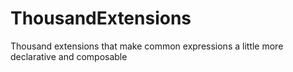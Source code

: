 # ThousandExtensions
Thousand extensions that make common expressions a little more declarative and composable
